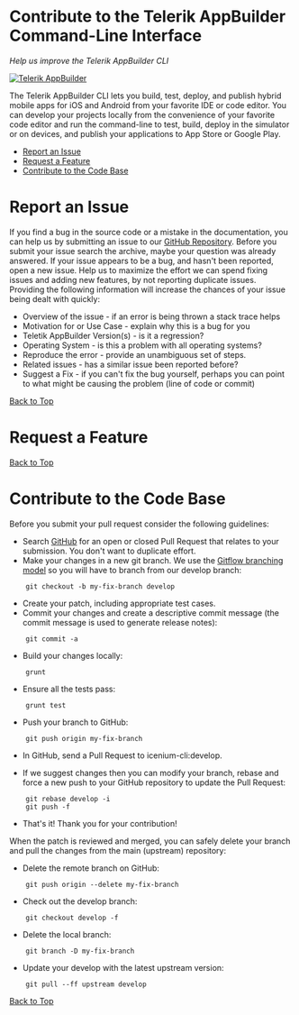 Contribute to the Telerik AppBuilder Command-Line Interface
===

*Help us improve the Telerik AppBuilder CLI* 

[![Telerik AppBuilder](ab-logo.png "Telerik AppBuilder")](http://www.telerik.com/appbuilder "The Telerik AppBuilder web site")

The Telerik AppBuilder CLI lets you build, test, deploy, and publish hybrid mobile apps for iOS and Android from your favorite IDE or code editor. You can develop your projects locally from the convenience of your favorite code editor and run the command-line to test, build, deploy in the simulator or on devices, and publish your applications to App Store or Google Play.

* [Report an Issue](#bug "Learn how to report an issue")
* [Request a Feature](#request "Learn how to submit a feature or improvement request")
* [Contribute to the Code Base](#contribute "Learn how to submit your own improvements to the code")

<a id="bug"></a>
Report an Issue
===
If you find a bug in the source code or a mistake in the documentation, you can help us by submitting an issue to our <a href="https://github.com/Icenium/icenium-cli">GitHub Repository</a>.
Before you submit your issue search the archive, maybe your question was already answered.
If your issue appears to be a bug, and hasn't been reported, open a new issue. Help us to maximize the effort we can spend fixing issues and adding new features, by not reporting duplicate issues. Providing the following information will increase the chances of your issue being dealt with quickly:

* Overview of the issue - if an error is being thrown a stack trace helps
* Motivation for or Use Case - explain why this is a bug for you
* Teletik AppBuilder Version(s) - is it a regression?
* Operating System - is this a problem with all operating systems?
* Reproduce the error - provide an unambiguous set of steps.
* Related issues - has a similar issue been reported before?
* Suggest a Fix - if you can't fix the bug yourself, perhaps you can point to what might be causing the problem (line of code or commit)

[Back to Top][1]

<a id="request"></a>
Request a Feature
===

[Back to Top][1]

<a id="contribute"></a>
Contribute to the Code Base
===

Before you submit your pull request consider the following guidelines:

* Search <a href="https://github.com/Icenium/icenium-cli/pulls">GitHub</a> for an open or closed Pull Request that relates to your submission. You don't want to duplicate effort.
* Make your changes in a new git branch. We use the <a href="http://nvie.com/posts/a-successful-git-branching-model/">Gitflow branching model</a> so you will have to branch from our develop branch:
```
    git checkout -b my-fix-branch develop
```
* Create your patch, including appropriate test cases.
* Commit your changes and create a descriptive commit message (the commit message is used to generate release notes):
```
    git commit -a
```
* Build your changes locally:
```
    grunt
```
* Ensure all the tests pass:
```
    grunt test
```
* Push your branch to GitHub:
```
    git push origin my-fix-branch
```
* In GitHub, send a Pull Request to icenium-cli:develop.

* If we suggest changes then you can modify your branch, rebase and force a new push to your GitHub repository to update the Pull Request:
```
    git rebase develop -i
    git push -f
```
* That's it! Thank you for your contribution!

When the patch is reviewed and merged, you can safely delete your branch and pull the changes from the main (upstream) repository:

* Delete the remote branch on GitHub:
```
    git push origin --delete my-fix-branch
```
* Check out the develop branch:
```
    git checkout develop -f
```
* Delete the local branch:
```
    git branch -D my-fix-branch
```
* Update your develop with the latest upstream version:
```
    git pull --ff upstream develop
```

[Back to Top][1]

[1]: #contribute-to-the-telerik-appbuilder-command-line-interface
